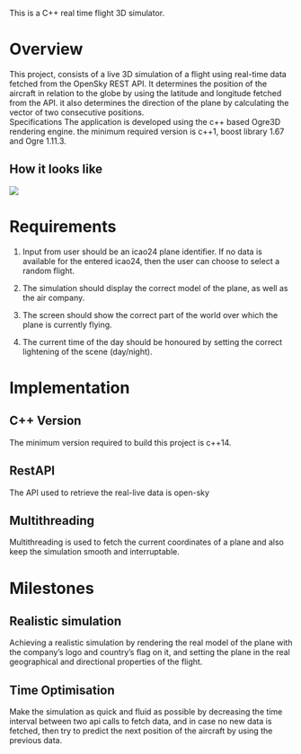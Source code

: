 This is a C++ real time flight 3D simulator.

# Overview
This project, consists of a live 3D simulation of a flight using real-time data fetched from the OpenSky REST API. It determines the position of the aircraft in relation to the globe by using the latitude and longitude fetched from the API. it also determines the direction of the plane by calculating the vector of two consecutive positions.  
Specifications
The application is developed using the c++ based Ogre3D rendering engine. the minimum required version is c++1, boost library 1.67 and Ogre 1.11.3.

## How it looks like

![](flight-simultation.gif) 

# Requirements

1) Input from user should be an icao24 plane identifier.
	If no data is available for the entered icao24, then the user can choose to select a random flight.

2) The simulation should display the correct model of the plane, as well as the air company.
3) The screen should show the correct part of the world over which the plane is currently flying.
4) The current time of the day should be honoured by setting the correct lightening of the scene (day/night).

# Implementation  

## C++ Version 
The minimum version required to build this project is c++14.

## RestAPI 
The API used to retrieve the real-live data is open-sky

## Multithreading 
Multithreading is used to fetch the current coordinates of a plane and also keep the simulation smooth
and interruptable.

# Milestones
## Realistic simulation 
Achieving a realistic simulation by rendering the real model of the plane with the company’s logo and country’s flag on it, and setting the plane in the real geographical and directional properties of the flight.
## Time Optimisation 
Make the simulation as quick and fluid as possible by decreasing the time interval between two api calls to fetch data, and in case no new data is fetched, then try to predict the next position of the aircraft by using the previous data.
